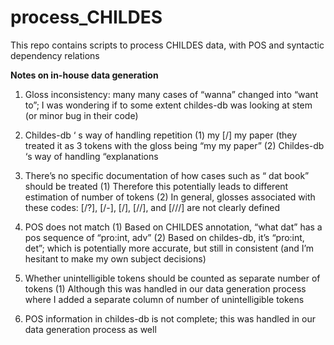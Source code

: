 # process_CHILDES
This repo contains scripts to process CHILDES data, with POS and syntactic dependency relations


**Notes on in-house data generation**

1. Gloss inconsistency: many many cases of “wanna” changed into “want to”; I was wondering if to some extent childes-db was looking at stem (or minor bug in their code)

2. Childes-db ‘ s way of handling repetition
(1) my [/] my paper (they treated it as 3 tokens with the gloss being “my my paper”
(2) Childes-db ‘s way of handling “explanations

3. There’s no specific documentation of how cases such as “<that> dat book” should be treated
(1) Therefore this potentially leads to different estimation of number of tokens
(2) In general, glosses associated with these codes: [/?], [/-], [/], [//], and [///] are not clearly defined

4. POS does not match
(1) Based on CHILDES annotation, “what dat” has a pos sequence of “pro:int, adv”
(2) Based on childes-db, it’s “pro:int, det”; which is potentially more accurate, but still in consistent (and I’m hesitant to make my own subject decisions)

5. Whether unintelligible tokens should be counted as separate number of tokens
(1) Although this was handled in our data generation process where I added a separate column of number of unintelligible tokens

6. POS information in childes-db is not complete; this was handled in our data generation process as well
